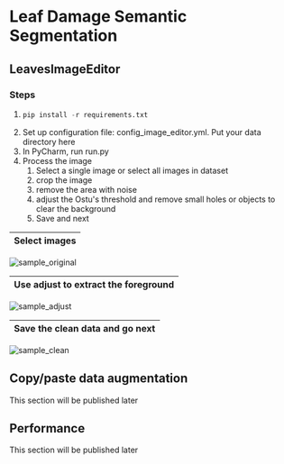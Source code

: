 # Leaf Damage Semantic Segmentation

## LeavesImageEditor
### Steps
1. ```python 
   pip install -r requirements.txt
2. Set up configuration file: config_image_editor.yml. Put your data directory here
3. In PyCharm,  run run.py
4. Process the image
    1) Select a single image or select all images in dataset
    1) crop the image
    2) remove the area with noise
    3) adjust the Ostu's threshold and remove small holes or objects to clear the background
    4) Save and next
   
Select images|
:-------------------------:|
![sample_original](https://user-images.githubusercontent.com/49976598/135553660-943cdf2e-f4bd-4e17-8a59-76a46d36d355.jpg)

Use adjust to extract the foreground|
:-------------------------:|
![sample_adjust](https://user-images.githubusercontent.com/49976598/135553659-6cede6ff-ccd1-4bc2-9427-ed10c881a0db.jpg)

Save the clean data and go next|
:-------------------------:|
![sample_clean](https://user-images.githubusercontent.com/49976598/135553658-4ff8255f-c3dd-40b0-a7e0-1880dd94062a.jpg)

## Copy/paste data augmentation 
This section will be published later


## Performance
This section will be published later
